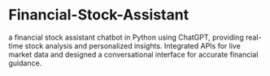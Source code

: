 # Financial-Stock-Assistant
a financial stock assistant chatbot in Python using ChatGPT, providing real-time stock analysis and personalized insights. Integrated APIs for live market data and designed a conversational interface for accurate financial guidance.
